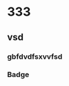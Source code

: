 # 333
## vsd

### gbfdvdfsxvvfsd

### Badge <Badge text="beta" type="warn"/> <Badge text="0.10.1+"/>